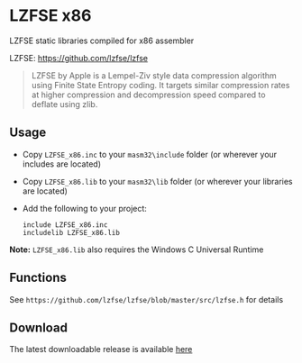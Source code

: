 # LZFSE x86

LZFSE static libraries compiled for x86 assembler 

LZFSE: https://github.com/lzfse/lzfse

> LZFSE by Apple is a Lempel-Ziv style data compression algorithm using Finite State Entropy coding. It targets similar compression rates at higher compression and decompression speed compared to deflate using zlib.

## Usage

* Copy `LZFSE_x86.inc` to your `masm32\include` folder (or wherever your includes are located)

* Copy `LZFSE_x86.lib` to your `masm32\lib` folder (or wherever your libraries are located)

* Add the following to your project:
  
  ```assembly
  include LZFSE_x86.inc
  includelib LZFSE_x86.lib
  ```

**Note:** `LZFSE_x86.lib` also requires the Windows C Universal Runtime

## Functions

See `https://github.com/lzfse/lzfse/blob/master/src/lzfse.h` for details

## Download

The latest downloadable release is available [here](https://github.com/mrfearless/libraries/blob/master/releases/LZFSE_x86.zip?raw=true)
